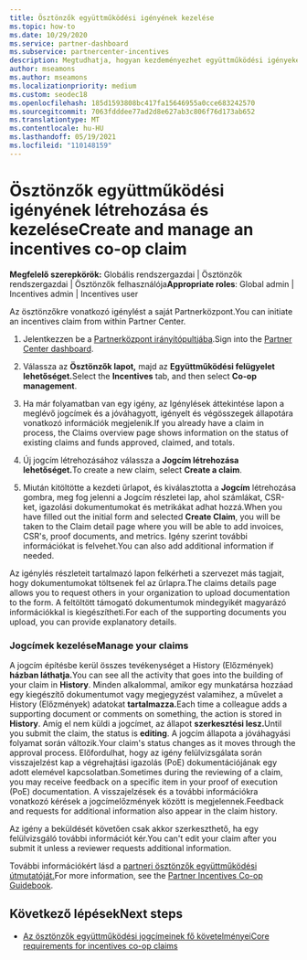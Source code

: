 ```yaml
---
title: Ösztönzők együttműködési igényének kezelése
ms.topic: how-to
ms.date: 10/29/2020
ms.service: partner-dashboard
ms.subservice: partnercenter-incentives
description: Megtudhatja, hogyan kezdeményezhet együttműködési igényeket a Partnerközpont. A jogcím építésbe kerül összes tevékenységet láthatja az Előzmények között.
author: mseamons
ms.author: mseamons
ms.localizationpriority: medium
ms.custom: seodec18
ms.openlocfilehash: 185d1593808bc417fa15646955a0cce683242570
ms.sourcegitcommit: 7063fdddee77ad2d8e627ab3c806f76d173ab652
ms.translationtype: MT
ms.contentlocale: hu-HU
ms.lasthandoff: 05/19/2021
ms.locfileid: "110148159"
---
```

# <a name="create-and-manage-an-incentives-co-op-claim"></a><span data-ttu-id="7be0d-104">Ösztönzők együttműködési igényének létrehozása és kezelése</span><span class="sxs-lookup"><span data-stu-id="7be0d-104">Create and manage an incentives co-op claim</span></span>

<span data-ttu-id="7be0d-105">**Megfelelő szerepkörök:** Globális rendszergazdai | Ösztönzők rendszergazdai | Ösztönzők felhasználója</span><span class="sxs-lookup"><span data-stu-id="7be0d-105">**Appropriate roles**: Global admin | Incentives admin | Incentives user</span></span>

<span data-ttu-id="7be0d-106">Az ösztönzőkre vonatkozó igénylést a saját Partnerközpont.</span><span class="sxs-lookup"><span data-stu-id="7be0d-106">You can initiate an incentives claim from within Partner Center.</span></span>

1. <span data-ttu-id="7be0d-107">Jelentkezzen be a [Partnerközpont irányítópultjába](https://partner.microsoft.com/dashboard/).</span><span class="sxs-lookup"><span data-stu-id="7be0d-107">Sign into the [Partner Center dashboard](https://partner.microsoft.com/dashboard/).</span></span>

2. <span data-ttu-id="7be0d-108">Válassza az **Ösztönzők lapot,** majd az **Együttműködési felügyelet lehetőséget.**</span><span class="sxs-lookup"><span data-stu-id="7be0d-108">Select the **Incentives** tab, and then select **Co-op management**.</span></span>

3. <span data-ttu-id="7be0d-109">Ha már folyamatban van egy igény, az Igénylések áttekintése lapon a meglévő jogcímek és a jóváhagyott, igényelt és végösszegek állapotára vonatkozó információk megjelenik.</span><span class="sxs-lookup"><span data-stu-id="7be0d-109">If you already have a claim in process, the Claims overview page shows information on the status of existing claims and funds approved, claimed, and totals.</span></span>

4. <span data-ttu-id="7be0d-110">Új jogcím létrehozásához válassza a **Jogcím létrehozása lehetőséget.**</span><span class="sxs-lookup"><span data-stu-id="7be0d-110">To create a new claim, select **Create a claim**.</span></span>

5. <span data-ttu-id="7be0d-111">Miután kitöltötte a kezdeti űrlapot, és kiválasztotta a **Jogcím** létrehozása gombra, meg fog jelenni a Jogcím részletei lap, ahol számlákat, CSR-ket, igazolási dokumentumokat és metrikákat adhat hozzá.</span><span class="sxs-lookup"><span data-stu-id="7be0d-111">When you have filled out the initial form and selected **Create Claim**, you will be taken to the Claim detail page where you will be able to add invoices, CSR's, proof documents, and metrics.</span></span> <span data-ttu-id="7be0d-112">Igény szerint további információkat is felvehet.</span><span class="sxs-lookup"><span data-stu-id="7be0d-112">You can also add additional information if needed.</span></span>

<span data-ttu-id="7be0d-113">Az igénylés részleteit tartalmazó lapon felkérheti a szervezet más tagjait, hogy dokumentumokat töltsenek fel az űrlapra.</span><span class="sxs-lookup"><span data-stu-id="7be0d-113">The claims details page allows you to request others in your organization to upload documentation to the form.</span></span> <span data-ttu-id="7be0d-114">A feltöltött támogató dokumentumok mindegyikét magyarázó információkkal is kiegészítheti.</span><span class="sxs-lookup"><span data-stu-id="7be0d-114">For each of the supporting documents you upload, you can provide explanatory details.</span></span> 

### <a name="manage-your-claims"></a><span data-ttu-id="7be0d-115">Jogcímek kezelése</span><span class="sxs-lookup"><span data-stu-id="7be0d-115">Manage your claims</span></span>

<span data-ttu-id="7be0d-116">A jogcím építésbe kerül összes tevékenységet a History (Előzmények) **házban láthatja.**</span><span class="sxs-lookup"><span data-stu-id="7be0d-116">You can see all the activity that goes into the building of your claim in **History**.</span></span> <span data-ttu-id="7be0d-117">Minden alkalommal, amikor egy munkatársa hozzáad egy kiegészítő dokumentumot vagy megjegyzést valamihez, a művelet a History (Előzmények) adatokat **tartalmazza.**</span><span class="sxs-lookup"><span data-stu-id="7be0d-117">Each time a colleague adds a supporting document or comments on something, the action is stored in **History**.</span></span> <span data-ttu-id="7be0d-118">Amíg el nem küldi a jogcímet, az állapot **szerkesztési lesz.**</span><span class="sxs-lookup"><span data-stu-id="7be0d-118">Until you submit the claim, the status is **editing**.</span></span> <span data-ttu-id="7be0d-119">A jogcím állapota a jóváhagyási folyamat során változik.</span><span class="sxs-lookup"><span data-stu-id="7be0d-119">Your claim's status changes as it moves through the approval process.</span></span> <span data-ttu-id="7be0d-120">Előfordulhat, hogy az igény felülvizsgálata során visszajelzést kap a végrehajtási igazolás (PoE) dokumentációjának egy adott elemével kapcsolatban.</span><span class="sxs-lookup"><span data-stu-id="7be0d-120">Sometimes during the reviewing of a claim, you may receive feedback on a specific item in your proof of execution (PoE) documentation.</span></span> <span data-ttu-id="7be0d-121">A visszajelzések és a további információkra vonatkozó kérések a jogcímelőzmények között is megjelennek.</span><span class="sxs-lookup"><span data-stu-id="7be0d-121">Feedback and requests for additional information also appear in the claim history.</span></span>

<span data-ttu-id="7be0d-122">Az igény a beküldését követően csak akkor szerkeszthető, ha egy felülvizsgáló további információt kér.</span><span class="sxs-lookup"><span data-stu-id="7be0d-122">You can't edit your claim after you submit it unless a reviewer requests additional information.</span></span>

<span data-ttu-id="7be0d-123">További információkért lásd a [partneri ösztönzők együttműködési útmutatóját.](https://assetsprod.microsoft.com/co-op-guidebook.pdf)</span><span class="sxs-lookup"><span data-stu-id="7be0d-123">For more information, see the [Partner Incentives Co-op Guidebook](https://assetsprod.microsoft.com/co-op-guidebook.pdf).</span></span>

## <a name="next-steps"></a><span data-ttu-id="7be0d-124">Következő lépések</span><span class="sxs-lookup"><span data-stu-id="7be0d-124">Next steps</span></span>

- [<span data-ttu-id="7be0d-125">Az ösztönzők együttműködési jogcímeinek fő követelményei</span><span class="sxs-lookup"><span data-stu-id="7be0d-125">Core requirements for incentives co-op claims</span></span>](core-requirements.md)